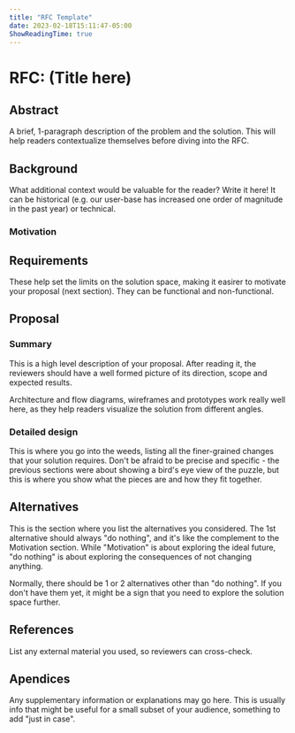 ```yaml
---
title: "RFC Template"
date: 2023-02-18T15:11:47-05:00
ShowReadingTime: true
---
```


# RFC: (Title here)

## Abstract
A brief, 1-paragraph description of the problem and the solution. This will help readers contextualize themselves before diving into the RFC. 

## Background
What additional context would be valuable for the reader? Write it here! It can be historical (e.g. our user-base has increased one order of magnitude in the past year) or technical.

### Motivation

## Requirements
These help set the limits on the solution space, making it easirer to motivate your proposal (next section). They can be functional and non-functional.

## Proposal

### Summary
This is a high level description of your proposal. After reading it, the reviewers should have a well formed picture of its direction, scope and expected results.

Architecture and flow diagrams, wireframes and prototypes work really well here, as they help readers visualize the solution from different angles.

### Detailed design
This is where you go into the weeds, listing all the finer-grained changes that your solution requires. Don't be afraid to be precise and specific - the previous sections were about showing a bird's eye view of the puzzle, but this is where you show what the pieces are and how they fit together.

## Alternatives

This is the section where you list the alternatives you considered. The 1st alternative should always "do nothing", and it's like the complement to the Motivation section. While "Motivation" is about exploring the ideal future, "do nothing" is about exploring the consequences of not changing anything.

Normally, there should be 1 or 2 alternatives other than "do nothing". If you don't have them yet, it might be a sign that you need to explore the solution space further.

## References

List any external material you used, so reviewers can cross-check.

## Apendices

Any supplementary information or explanations may go here. This is usually info that might be useful for a small subset of your audience, something to add "just in case".
